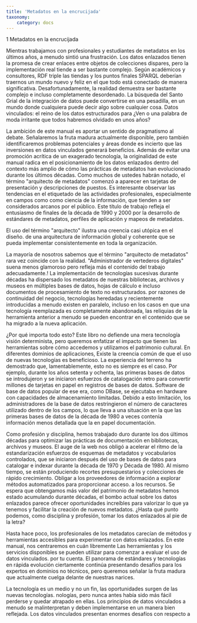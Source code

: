 ```yaml
---
title: 'Metadatos en la encrucijada'
taxonomy:
    category: docs
---
```


1 Metadatos en la encrucijada

Mientras trabajamos con profesionales y estudiantes de metadatos en los últimos años, a menudo sintió una frustración. Los datos enlazados tienen la promesa de crear enlaces entre objetos de colecciones dispares, pero la implementación real tiende a ser bastante complejo. Según académicos y consultores, RDF triple las tiendas y los puntos finales SPARQL deberían traernos un mundo nuevo y feliz en el que todo está conectado de manera significativa. Desafortunadamente, la realidad demuestra ser bastante complejo e incluso completamente desordenado. La búsqueda del Santo Grial de la integración de datos puede convertirse en una pesadilla, en un mundo donde cualquiera puede decir algo sobre cualquier cosa. Datos vinculados: el reino de los datos estructurados para ¿Ven o una palabra de moda irritante que todos habremos olvidado en unos años?

La ambición de este manual es aportar un sentido de pragmatismo al debate.
Señalaremos la fruta madura actualmente disponible, pero también identificaremos problemas potenciales y áreas donde es incierto que las inversiones en datos vinculados generará beneficios. Además de evitar una promoción acrítica de un exagerado
tecnología, la originalidad de este manual radica en el posicionamiento de los datos enlazados dentro del contexto más amplio de cómo las prácticas de metadatos han evolucionado durante los últimos décadas. Como muchos de ustedes habrán notado, el término "arquitecto de metadatos" comenzó a aparecer en tarjetas de presentación y descripciones de puestos. Es interesante
observar las tendencias en el etiquetado de las actividades profesionales, especialmente en campos como como ciencia de la información, que tienden a ser considerados arcanos por el público. Este título de trabajo refleja el entusiasmo de finales de la década de 1990 y 2000 por la desarrollo de estándares de metadatos, perfiles de aplicación y mapeos de metadatos.

El uso del término "arquitecto" ilustra una creencia casi utópica en el diseño. de una arquitectura de información global y coherente que se pueda implementar consistentemente en toda la organización.

La mayoría de nosotros sabemos que el término "arquitecto de metadatos" rara vez coincide con la realidad. 
"Administrador de vertederos digitales" suena menos glamoroso pero refleja más el contenido del trabajo
adecuadamente.! 
La implementación de tecnologías sucesivas durante décadas ha dispersado los metadatos de nuestras bibliotecas, archivos y museos en múltiples
bases de datos, hojas de cálculo e incluso documentos de procesamiento de texto no estructurados. por
razones de continuidad del negocio, tecnologías heredadas y recientemente introducidas a menudo
existen en paralelo, incluso en los casos en que una tecnología reemplazada es completamente
abandonada, las reliquias de la herramienta anterior a menudo se pueden encontrar en el contenido que
se ha migrado a la nueva aplicación.

¿Por qué importa todo esto? Este libro no defiende una mera tecnología
visión determinista, pero queremos enfatizar el impacto que tienen las herramientas sobre cómo
accedemos y utilizamos el patrimonio cultural. En diferentes dominios de aplicaciones,
Existe la creencia común de que el uso de nuevas tecnologías es beneficioso.
La experiencia del terreno ha demostrado que, lamentablemente, esto no es
siempre es el caso. Por ejemplo, durante los años setenta y ochenta, las primeras bases de datos
se introdujeron y se iniciaron esfuerzos de catalogación retro para convertir millones
de tarjetas en papel en registros de bases de datos. Software de base de datos popular de ese
era, como DBase, se ejecutaba en hardware con capacidades de almacenamiento limitadas. Debido a esto
limitación, los administradores de la base de datos restringieron el número de caracteres
utilizado dentro de los campos, lo que lleva a una situación en la que las primeras bases de datos de la década de 1980
a veces contenía información menos detallada que la en papel
documentación.

Como profesión y disciplina, hemos trabajado duro durante los dos últimos
décadas para optimizar las prácticas de documentación en bibliotecas, archivos y
museos. El auge de la web nos obligó a acelerar el ritmo de la estandarización
esfuerzos de esquemas de metadatos y vocabularios controlados, que se iniciaron
después del uso de bases de datos para catalogar e indexar durante la década de 1970 y
Década de 1980. Al mismo tiempo, se están produciendo recortes presupuestarios y colecciones de rápido crecimiento.
Obligar a los proveedores de información a explorar métodos automatizados para proporcionar acceso.
a los recursos. Se espera que obtengamos más valor del patrimonio de metadatos
hemos estado acumulando durante décadas, el bombo actual sobre los datos enlazados parece
ofrecer oportunidades increíbles para valorizar lo que ya tenemos y facilitar
la creación de nuevos metadatos. ¿Hasta qué punto podemos, como disciplina y
profesión, tomar los datos enlazados al pie de la letra?

Hasta hace poco, los profesionales de los metadatos carecían de métodos y herramientas accesibles para
experimentar con datos enlazados. En este manual, nos centraremos en cuán libremente
Las herramientas y los servicios disponibles se pueden utilizar para comenzar a evaluar el uso de datos vinculados.
por tu cuenta. El panorama de estándares y tecnologías en rápida evolución
ciertamente continúa presentando desafíos para los expertos en dominios no técnicos, pero
queremos señalar la fruta madura que actualmente cuelga delante
de nuestras narices.

La tecnología es un medio y no un fin, las oportunidades surgen de las nuevas tecnologías.
nologías, pero nunca antes había sido más fácil perderse y quedar atrapado en ellas.
Los principios de datos vinculados a menudo se malinterpretan y deben implementarse en un
manera bien reflejada. Los datos vinculados presentan enormes desafíos con respecto a

